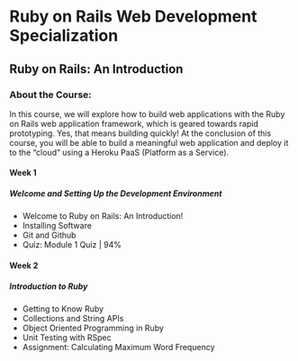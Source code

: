 # Ruby on Rails Web Development Specialization
## Ruby on Rails: An Introduction
### About the Course:
In this course, we will explore how to build web applications with the Ruby on Rails web application framework, which is geared towards rapid prototyping.  Yes, that means building quickly! At the conclusion of this course, you will be able to build a meaningful web application and deploy it to the “cloud” using a Heroku PaaS (Platform as a Service).

#### Week 1
##### Welcome and Setting Up the Development Environment
- Welcome to Ruby on Rails: An Introduction!
- Installing Software
- Git and Github
- Quiz: Module 1 Quiz | 94%

#### Week 2
##### Introduction to Ruby
- Getting to Know Ruby
- Collections and String APIs
- Object Oriented Programming in Ruby
- Unit Testing with RSpec
- Assignment: Calculating Maximum Word Frequency
